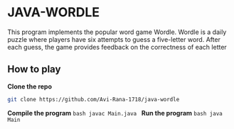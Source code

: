 # JAVA-WORDLE
This program implements the popular word game Wordle. Wordle is a daily puzzle where players have six attempts to guess a five-letter word. After each guess, the game provides feedback on the correctness of each letter

## How to play
**Clone the repo**
```bash
git clone https://github.com/Avi-Rana-1718/java-wordle
```
**Compile the program**
``bash
javac Main.java
``
**Run the program**
``bash
java Main
``